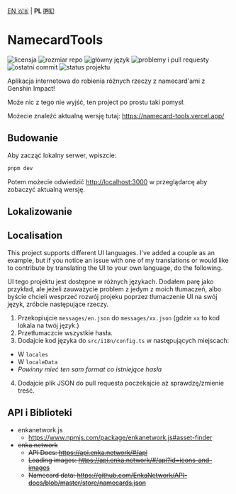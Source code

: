 [EN 🇬🇧](README.md) | **PL 🇵🇱**

NamecardTools
=============

![licensja](https://img.shields.io/github/license/EvilSquirrelGuy/NamecardTools)
![rozmiar repo](https://img.shields.io/github/repo-size/EvilSquirrelGuy/NamecardTools)
![główny język](https://img.shields.io/github/languages/top/EvilSquirrelGuy/NamecardTools)
![problemy i pull requesty](https://img.shields.io/github/issues/EvilSquirrelGuy/NamecardTools)
![ostatni commit](https://img.shields.io/github/last-commit/EvilSquirrelGuy/NamecardTools)
![status projektu](https://img.shields.io/badge/project_status-draft-8a2be2)


Aplikacja internetowa do robienia różnych rzeczy z namecard'ami z Genshin Impact!

Może nic z tego nie wyjść, ten project po prostu taki pomysł.

Możecie znaleźć aktualną wersję tutaj: https://namecard-tools.vercel.app/


## Budowanie

Aby zacząć lokalny serwer, wpiszcie:

```zsh
pnpm dev
```

Potem możecie odwiedzić [http://localhost:3000](http://localhost:3000) w przeglądarcę aby zobaczyć aktualną wersję.


## Lokalizowanie

## Localisation

This project supports different UI languages. I've added a couple as an example, but if you notice an issue with one of my 
translations or would like to contribute by translating the UI to your own language, do the following.

UI tego projektu jest dostępne w różnych językach. Dodałem parę jako przykład, ale jeżeli zauważycie problem z jedym z moich
tłumaczeń, albo byście chcieli wesprzeć rozwój projeku poprzez tłumaczenie UI na swój język, zróbcie następujące rzeczy.

1. Przekopiujcie `messages/en.json` do `messages/xx.json` (gdzie `xx` to kod lokala na twój język.)
2. Przetłumaczcie wszystkie hasła.
3. Dodajcie kod języka do `src/i18n/config.ts` w następujących miejscach:
  * W `locales`
  * W `localeData`
  * *Powinny mieć ten sam format co istniejące hasła*
4. Dodajcie plik JSON do pull requesta poczekajcie aż sprawdzę/zmienie treść.


## API i Biblioteki

* enkanetwork.js
  * https://www.npmjs.com/package/enkanetwork.js#asset-finder
* ~~enka.network~~
  * ~~API Docs: https://api.enka.network/#/api~~
  * ~~Loading images: https://api.enka.network/#/api?id=icons-and-images~~
  * ~~Namecard data: https://github.com/EnkaNetwork/API-docs/blob/master/store/namecards.json~~